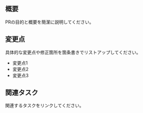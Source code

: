 ## 概要

PRの目的と概要を簡潔に説明してください。

## 変更点

具体的な変更点や修正箇所を箇条書きでリストアップしてください。

- 変更点1
- 変更点2
- 変更点3

## 関連タスク

関連するタスクをリンクしてください。